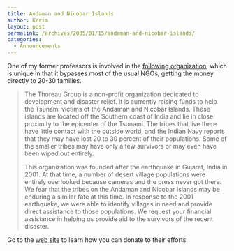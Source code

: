 ```yaml
---
title: Andaman and Nicobar Islands
author: Kerim
layout: post
permalink: /archives/2005/01/15/andaman-and-nicobar-islands/
categories:
  - Announcements
---
```

One of my former professors is involved in the <a href="http://www.thoreaugroup.org/" onclick="_gaq.push(['_trackEvent', 'outbound-article', 'http://www.thoreaugroup.org/', 'following organization']);" >following organization</a>, which is unique in that it bypasses most of the usual NGOs, getting the money directly to 20-30 families.

> The Thoreau Group is a non-profit organization dedicated to development and disaster relief. It is currently raising funds to help the Tsunami victims of the Andaman and Nicobar Islands. These islands are located off the Southern coast of India and lie in close proximity to the epicenter of the Tsunami. The tribes that live there have little contact with the outside world, and the Indian Navy reports that they may have lost 20 to 30 percent of their populations. Some of the smaller tribes may have only a few survivors or may even have been wiped out entirely.
> 
> This organization was founded after the earthquake in Gujarat, India in 2001. At that time, a number of desert village populations were entirely overlooked because cameras and the press never got there. We fear that the tribes on the Andaman and Nicobar Islands may be enduring a similar fate at this time. In response to the 2001 earthquake, we were able to identify villages in need and provide direct assistance to those populations. We request your financial assistance in helping us provide aid to the survivors of the recent disaster.

Go to the <a href="http://www.thoreaugroup.org/" onclick="_gaq.push(['_trackEvent', 'outbound-article', 'http://www.thoreaugroup.org/', 'web site']);" >web site</a> to learn how you can donate to their efforts.

